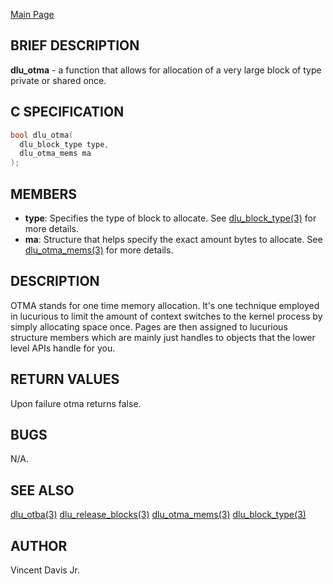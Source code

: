<a href="https://easyip2023.github.io/lucurious-docs/" class="button">Main Page</a>

## BRIEF DESCRIPTION

**dlu_otma** - a function that allows for allocation of a very large block of type private or shared once.

## C SPECIFICATION

```c
bool dlu_otma(
  dlu_block_type type,
  dlu_otma_mems ma
);
```

## MEMBERS

* **type**: Specifies the type of block to allocate. See [dlu_block_type(3)](https://easyip2023.github.io/lucurious-docs/enums/utils/dlu_block_type) for more details.
* **ma**: Structure that helps specify the exact amount bytes to allocate. See [dlu_otma_mems(3)](https://easyip2023.github.io/lucurious-docs/structs/utils/dlu_otma_mems)
for more details.

## DESCRIPTION

OTMA stands for one time memory allocation. It's one technique employed in lucurious to limit the amount of context switches to the kernel process
by simply allocating space once. Pages are then assigned to lucurious structure members which are mainly just handles to objects that the lower level 
APIs handle for you.

## RETURN VALUES

Upon failure otma returns false.

## BUGS

N/A.

## SEE ALSO

[dlu_otba(3)](https://easyip2023.github.io/lucurious-docs/api/utils/dlu_otba)
[dlu_release_blocks(3)](https://easyip2023.github.io/lucurious-docs/api/utils/dlu_release_blocks)
[dlu_otma_mems(3)](https://easyip2023.github.io/lucurious-docs/structs/utils/dlu_otma_mems)
[dlu_block_type(3)](https://easyip2023.github.io/lucurious-docs/enums/utils/dlu_block_type)

## AUTHOR

Vincent Davis Jr.